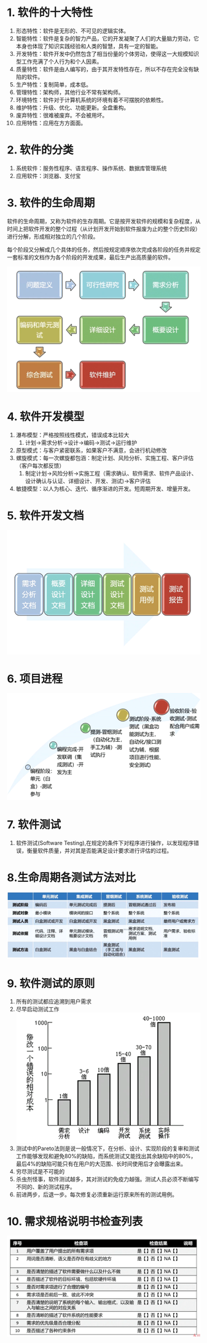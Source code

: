 # 1. 软件的十大特性

1. 形态特性：软件是无形的、不可见的逻辑实体。
2. 智能特性：软件是复杂的智力产品，它的开发凝聚了人们的大量脑力劳动，它本身也体现了知识实践经验和人类的智慧，具有一定的智能。
3. 开发特性：软件开发中仍然包含了相当份量的个体劳动，使得这一大规模知识型工作充满了个人行为和个人因素。
4. 质量特性：软件是由人编写的，由于其开发特性存在，所以不存在完全没有缺陷的软件。
5. 生产特性：复制简单，成本低。
6. 管理特性：架构师，其他行业不常有架构师。
7. 环境特性：软件对于计算机系统的环境有着不可摆脱的依赖性。
8. 维护特性：升级、优化、功能更新。全盘重构。
9. 废弃特性：很难被废弃。不会被用坏。
10. 应用特性：应用在方方面面。

# 2. 软件的分类
1. 系统软件：服务性程序、语言程序、操作系统、数据库管理系统
2. 应用软件：浏览器、支付宝

# 3. 软件的生命周期

软件的生命周期，又称为软件的生存周期。它是按开发软件的规模和复杂程度，从时间上把软件开发的整个过程（从计划开发开始到软件报废为止的整个历史阶段）进行分解，形成相对独立的几个阶段。

每个阶段又分解成几个具体的任务，然后按规定顺序依次完成各阶段的任务并规定一套标准的文档作为各个阶段的开发成果，最后生产出高质量的软件。

![](../youdaonote-images/Pasted%20image%2020231120220902.png)

# 4. 软件开发模型
1. 瀑布模型：严格按照线性模式，错误成本比较大
	1. 计划->需求分析->设计->编码->测试->运行维护
2. 原型模式：与客户紧密联系，如果客户不满意，会进行机动修改
3. 螺旋模式：每一次螺旋都包涵：制定计划、风险分析、实施工程、客户评估（客户每次都反馈）
	1. 制定计划→风险分析→实施工程（需求确认、软件需求、软件产品设计、设计确认与认证、详细设计、开发、测试)→客户评估
4. 敏捷模型：以人为核心、迭代、循序渐进的开发。短周期开发、增量开发。

# 5. 软件开发文档

![](../youdaonote-images/Pasted%20image%2020231120230441.png)

# 6. 项目进程

![](../youdaonote-images/Pasted%20image%2020231121000712.png)

# 7. 软件测试
1. 软件测试(Software Testing),在规定的条件下对程序进行操作，以发现程序错误，衡量软件质量，并对其是否能满足设计要求进行评估的过程。

# 8.生命周期各测试方法对比

![](../youdaonote-images/Pasted%20image%2020231121114903.png)

# 9. 软件测试的原则

1. 所有的测试都应追溯到用户需求
2. 尽早启动测试工作
![](../youdaonote-images/Pasted%20image%2020231121165846.png)
3. 测试中的Pareto法则是说一般情况下，在分析、设计、实现阶段的复审和测试工作能够发现和避免80%的缺陷，而系统测试又能找出其余缺陷中的80%，最后4%的缺陷可能只有在用户的大范围、长时间使用后才会曝露出来。
4. 穷尽测试是不可能的
5. 杀虫剂怪事，软件测试越多，其对测试的免疫力越强。测试人员必须不断编写不同的、新的测试程序。
6. 前进两步，后退一步。每次修复必须重新运行原来所有的测试用例。

# 10. 需求规格说明书检查列表

![](../youdaonote-images/Pasted%20image%2020231121203523.png)